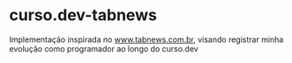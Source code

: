 # curso.dev-tabnews
Implementação inspirada no www.tabnews.com.br, visando registrar minha evolução como programador ao longo do curso.dev
